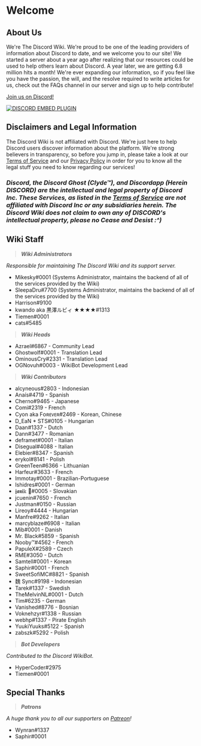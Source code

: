 <!-- TITLE: Home -->
<!-- SUBTITLE: Welcome to The Discord Wiki! -->

# Welcome
## About Us

We're The Discord Wiki. We're proud to be one of the leading providers of information about Discord to date, and we welcome you to our site! We started a server about a year ago after realizing that our resources could be used to help others learn about Discord. A year later, we are getting 6.8 million hits a month! We're ever expanding our information, so if you feel like you have the passion, the will, and the resolve required to write articles for us, check out the FAQs channel in our server and sign up to help contribute!

[Join us on Discord!](https://discord.gg/ZRJ9Ghh)

<a href="https://discord.gg/ZRJ9Ghh">![DISCORD EMBED PLUGIN](https://discordapp.com/api/guilds/367460196148183040/widget.png?style=banner2)</a>

## Disclaimers and Legal Information
The Discord Wiki is not affiliated with Discord. We're just here to help Discord users discover information about the platform. We're strong believers in transparency, so before you jump in, please take a look at our [Terms of Service](/meta/terms) and our [Privacy Policy](/meta/privacy) in order for you to know all the legal stuff you need to know regarding our services!

### ***Discord, the Discord Ghost (Clyde™), and Discordapp (Herein DISCORD) are the intellectual and legal property of Discord Inc. These Services, as listed in the [Terms of Service](/meta/terms) are not affiliated with Discord Inc or any subsidiaries herein. The Discord Wiki does not claim to own any of DISCORD's intellectual property, please no Cease and Desist :^)***

## Wiki Staff

> ***Wiki Administrators***

*Responsible for maintaining The Discord Wiki and its support server.*
* Mikesky#0001 (Systems Administrator, maintains the backend of all of the services provided by the Wiki)
* SleepaDru#7700 (Systems Administrator, maintains the backend of all of the services provided by the Wiki)
* Harrison#9100
* kwando aka 黒澤ルビィ ★★★★#1313
* Tiemen#0001
* cats#5485

> ***Wiki Heads***

* Azrael#6867 - Community Lead
* Ghostwolf#0001 - Translation Lead
* OminousCry#2331 - Translation Lead
* OGNovuh#0003 - WikiBot Development Lead

> ***Wiki Contributors***

* alcyneous#2803 - Indonesian
* Anaís#4719 - Spanish
* Cherno#9465 - Japanese
* Comi#2319 - French
* Cyon aka Fᴏʀᴇᴠᴇʀ#2469 - Korean, Chinese
* D_EaN * STS#0105 - Hungarian
* Daan#1337 - Dutch
* Dann#3477 - Romanian
* deframet#0001 - Italian
* Disegual#4088 - Italian
* Elebier#8347 - Spanish
* erykol#8141 - Polish
* GreenTeen#6366 - Lithuanian
* Harfeur#3633 - French
* Immotay#0001 - Brazilian-Portuguese
* Ishidres#0001 - German
* 𝖏𝖆𝖓𝖎𝕜 👿#0005 - Slovakian
* jcuenin#7650 - French
* Justman#0150 - Russian
* Lireoy#4444 - Hungarian
* Manfre#9262 - Italian
* marcyblaze#6908 - Italian
* Mib#0001 - Danish
* Mr. Black#5859 - Spanish
* Nooby™#4562 - French
* PapuleX#2589 - Czech
* RME#3050 - Dutch
* Samtell#0001 - Korean
* Saphir#0001 - French
* SweetSofiMC#8821 - Spanish
* 魏 Sync#9198 - Indonesian
* Tarek#1337 - Swedish
* TheMelvinNL#0001 - Dutch
* Tim#6235 - German
* Vanished#8776 - Bosnian
* Voknehzyr#1338 - Russian
* webhp#1337 - Pirate English
* YuukiYuuks#5122 - Spanish
* zabszk#5292 - Polish

> ***Bot Developers***

*Contributed to the Discord WikiBot.*
* HyperCoder#2975
* Tiemen#0001

## Special Thanks

>***Patrons***

*A huge thank you to all our supporters on [Patreon](https://www.patreon.com/TheDiscordWiki)!*

* Wynran#1337
* Saphir#0001